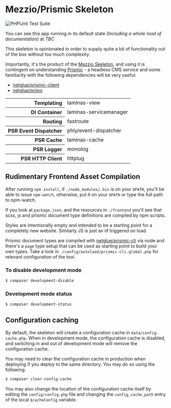 # Mezzio/Prismic Skeleton

![PHPUnit Test Suite](https://github.com/netglue/primo-skeleton/workflows/PHPUnit%20Test%20Suite/badge.svg)

You can see this app running in its default state _(Including a whole load of documentation)_ at _TBC_

This skeleton is opinionated in order to supply quite a bit of functionality out of the box without too much complexity.

Importantly, it's the product of the [Mezzio Skeleton](https://github.com/mezzio/mezzio-skeleton), and using it is contingent on understanding [Prismic](https://prismic.io) - a headless CMS service and some familiarity with the following dependencies will be very useful:

* [netglue/prismic-client](https://github.com/netglue/prismic-client)
* [netglue/primo](https://github.com/netglue/primo)

<table>
    <tr>
        <th align="right">Templating</th>
        <td>laminas-view</td>
    </tr>
    <tr>
        <th align="right">DI&nbsp;Container</th>
        <td>laminas-servicemanager</td>
    </tr>
    <tr>
        <th align="right">Routing</th>
        <td>fastroute</td>
    </tr>
    <tr>
        <th align="right">PSR Event Dispatcher</th>
        <td>phly/event-dispatcher</td>
    </tr>
    <tr>
        <th align="right">PSR Cache</th>
        <td>laminas-cache</td>
    </tr>
    <tr>
        <th align="right">PSR Logger</th>
        <td>monolog</td>
    </tr>
    <tr>
        <th align="right">PSR HTTP Client</th>
        <td>httplug</td>
    </tr>
</table>

## Rudimentary Frontend Asset Compilation

After running `npm install`, if `./node_modules/.bin` is on your `$PATH`, you'll be able to issue `npm-watch`, otherwise, put it on your `$PATH` or type the full path to npm-watch.

If you look at `package.json`, and the resources in `./frontend` you'll see that scss, js and prismic document type definitions are compiled by npm scripts.

Styles are intentionally empty and intended to be a starting point for a completely new website. Similarly JS is just an iif triggered on load.

Prismic document types are compiled with [netglue/prismic-cli](https://github.com/netglue/prismic-cli) via node and there's a `page` type setup that can be used as starting point to build your own types. Take a look in `./config/autoload/prismic-cli.global.php` for relevant configuration of the tool.


### To disable development mode

```bash
$ composer development-disable
```

### Development mode status

```bash
$ composer development-status
```

## Configuration caching

By default, the skeleton will create a configuration cache in
`data/config-cache.php`. When in development mode, the configuration cache is
disabled, and switching in and out of development mode will remove the
configuration cache.

You may need to clear the configuration cache in production when deploying if
you deploy to the same directory. You may do so using the following:

```bash
$ composer clear-config-cache
```

You may also change the location of the configuration cache itself by editing
the `config/config.php` file and changing the `config_cache_path` entry of the
local `$cacheConfig` variable.
